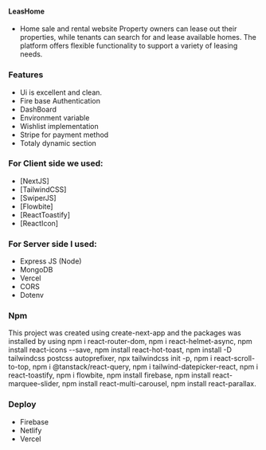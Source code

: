 #### LeasHome

- Home sale and rental website
  Property owners can lease out their properties, while tenants can search for and lease available homes. The platform offers flexible functionality to support a variety of leasing needs.

### Features

- Ui is excellent and clean.
- Fire base Authentication
- DashBoard
- Environment variable
- Wishlist implementation
- Stripe for payment method
- Totaly dynamic section

### For Client side we used:

- [NextJS]
- [TailwindCSS]
- [SwiperJS]
- [Flowbite]
- [ReactToastify]
- [ReactIcon]

### For Server side I used:

- Express JS (Node)
- MongoDB
- Vercel
- CORS
- Dotenv

### Npm

This project was created using create-next-app and the packages was installed by using
npm i react-router-dom,
npm i react-helmet-async,
npm install react-icons --save,
npm install react-hot-toast,
npm install -D tailwindcss postcss autoprefixer,
npx tailwindcss init -p,
npm i react-scroll-to-top,
npm i @tanstack/react-query,
npm i tailwind-datepicker-react,
npm i react-toastify,
npm i flowbite,
npm install firebase,
npm install react-marquee-slider,
npm install react-multi-carousel,
npm install react-parallax.

### Deploy

- Firebase
- Netlify
- Vercel
